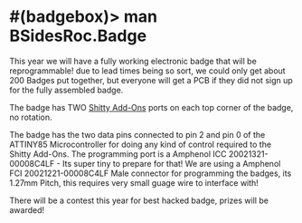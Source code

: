 # #(badgebox)> man BSidesRoc.Badge

This year we will have a fully working electronic badge that will be reprogrammable! due to lead times being so sort, we could only get about 200 Badges put together, but everyone will get a PCB if they did not sign up for the fully assembled badge.

The badge has TWO [Shitty Add-Ons](https://hackaday.io/project/52950-shitty-add-ons) ports on each top corner of the badge, no rotation.

The badge has the two data pins connected to pin 2 and pin 0 of the ATTINY85 Microcontroller for doing any kind of control required to the Shitty Add-Ons. The programming port is a Amphenol ICC 20021321-00008C4LF - Its super tiny to prepare for that! We are using a Amphenol FCI 20021221-00008C4LF Male connector for programming the badges, its 1.27mm Pitch, this requires very small guage wire to interface with!

There will be a contest this year for best hacked badge, prizes will be awarded!


